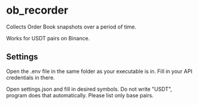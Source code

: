 # ob_recorder

Collects Order Book snapshots over a period of time.

Works for USDT pairs on Binance.

## Settings

Open the .env file in the same folder as your executable is in.
Fill in your API credentials in there.

Open settings.json and fill in desired symbols.
Do not write "USDT", program does that automatically. Please list only base pairs.
